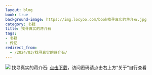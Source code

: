 ```yaml
---
layout: blog
book: true
background-image: https://img.locyoo.com/book找寻真实的蒋介石.jpg
category: 书籍
title: 找寻真实的蒋介石
tags:
- 书籍
- 传记
redirect_from:
  - /2024/03/找寻真实的蒋介石/
---
```

![](https://img.locyoo.com/book找寻真实的蒋介石.jpg)
找寻真实的蒋介石: <a name = "ref1" href="https://url18.ctfile.com/f/50983618-1059986332-15df2b?p=3619">点击下载</a>，访问密码请点击右上方“关于”自行查看